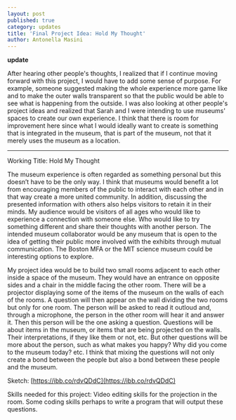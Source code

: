 ```yaml
---
layout: post
published: true
category: updates
title: 'Final Project Idea: Hold My Thought'
author: Antonella Masini
---
```

**update**

After hearing other people's thoughts, I realized that if I continue moving forward with this project, I would have to add some sense of purpose. For example, someone suggested making the whole experience more game like and to make the outer walls transparent so that the public would be able to see what is happening from the outside. I was also looking at other people's project ideas and realized that Sarah and I were intending to use museums' spaces to create our own experience. I think that there is room for improvement here since what I would ideally want to create is something that is integrated in the museum, that is part of the museum, not that it merely uses the museum as a location.


--------------------

Working Title: Hold My Thought

The museum experience is often regarded as something personal but this doesn’t have to be the only way. I think that museums would benefit a lot from encouraging members of the public to interact with each other and in that way create a more united community. In addition, discussing the presented information with others also helps visitors to retain it in their minds. My audience would be visitors of all ages who would like to experience a connection with someone else. Who would like to try something different and share their thoughts with another person. The intended museum collaborator would be any museum that is open to the idea of getting their public more involved with the exhibits through mutual communication. The Boston MFA or the MIT science museum  could be interesting options to explore. 

My project idea would be to build two small rooms adjacent to each other inside a space of the museum. They would have an entrance on opposite sides and a chair in the middle facing the other room. There will be a projector displaying some of the items of the museum on the walls of each of the rooms. A question will then appear on the wall dividing the two rooms but only for one room. The person will be asked to read it outloud and, through a microphone, the person in the other room will hear it and answer it. Then this person will be the one asking a question. Questions will be about items in the museum, or items that are being projected on the walls. Their interpretations, if they like them or not, etc. But other questions will be more about the person, such as what makes you happy? Why did you come to the museum today? etc. I think that mixing the questions will not only create a bond between the people but also a bond between these people and the museum.

Sketch: [https://ibb.co/rdvQDdC](https://ibb.co/rdvQDdC)

Skills needed for this project: Video editing skills for the projection in the room. Some coding skills perhaps to write a program that will output these questions.
